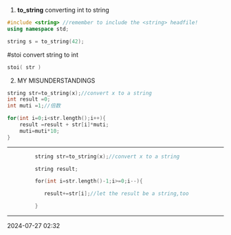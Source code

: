 1. **to_string** converting int to string

```cpp
#include <string> //remember to include the <string> headfile!
using namespace std;

string s = to_string(42);
```

  \#stoi convert string to int
```cpp
stoi( str )
```

2. MY MISUNDERSTANDINGS
```cpp
string str=to_string(x);//convert x to a string 
int result =0; 
int muti =1;//倍数 

for(int i=0;i<str.length();i++){ 
	result =result + str[i]*muti; 
	muti=muti*10;
}
```

---
```cpp
         string str=to_string(x);//convert x to a string

         string result;

         for(int i=str.length()-1;i>=0;i--){

            result+=str[i];//let the result be a string,too

         }

```

---
2024-07-27 02:32



